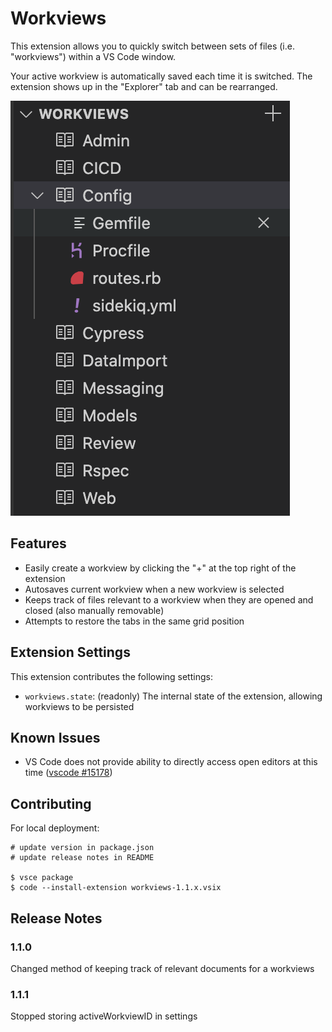 # Workviews

This extension allows you to quickly switch between sets of files (i.e. "workviews") within a VS Code window. 

Your active workview is automatically saved each time it is switched. The extension shows up in the "Explorer" tab and can be rearranged.

![Extension Preview](images/preview.png)

## Features

* Easily create a workview by clicking the "+" at the top right of the extension
* Autosaves current workview when a new workview is selected
* Keeps track of files relevant to a workview when they are opened and closed (also manually removable)
* Attempts to restore the tabs in the same grid position

## Extension Settings

This extension contributes the following settings:

* `workviews.state`: (readonly) The internal state of the extension, allowing workviews to be persisted

## Known Issues

* VS Code does not provide ability to directly access open editors at this time ([vscode #15178](https://github.com/Microsoft/vscode/issues/15178))

## Contributing

For local deployment:

```
# update version in package.json
# update release notes in README

$ vsce package
$ code --install-extension workviews-1.1.x.vsix
```

## Release Notes

### 1.1.0

Changed method of keeping track of relevant documents for a workviews

### 1.1.1

Stopped storing activeWorkviewID in settings
